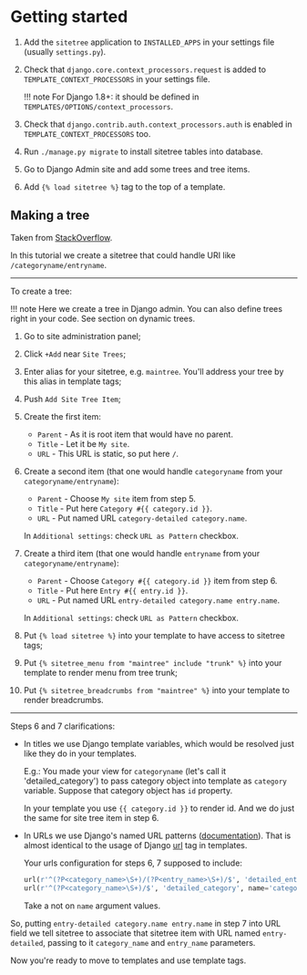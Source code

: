 # Getting started

1. Add the `sitetree` application to `INSTALLED_APPS` in your settings file (usually `settings.py`).
2. Check that `django.core.context_processors.request` is added to `TEMPLATE_CONTEXT_PROCESSORS` in your settings file.

    !!! note
        For Django 1.8+: it should be defined in `TEMPLATES/OPTIONS/context_processors`.

3. Check that `django.contrib.auth.context_processors.auth` is enabled in `TEMPLATE_CONTEXT_PROCESSORS` too.
4. Run `./manage.py migrate` to install sitetree tables into database.
5. Go to Django Admin site and add some trees and tree items.
6. Add `{% load sitetree %}` tag to the top of a template.


## Making a tree

Taken from [StackOverflow](http://stackoverflow.com/questions/4766807/how-to-use-django-sitetree/4887916#4887916).

In this tutorial we create a sitetree that could handle URI like `/categoryname/entryname`.

---

To create a tree:

!!! note
     Here we create a tree in Django admin. You can also define trees right in your code. See section on dynamic trees.

1. Go to site administration panel;
2. Click `+Add` near `Site Trees`;
3. Enter alias for your sitetree, e.g. `maintree`. You'll address your tree by this alias in template tags;
4. Push `Add Site Tree Item`;
5. Create the first item:

    * `Parent` - As it is root item that would have no parent.
    * `Title` - Let it be `My site`.
    * `URL` - This URL is static, so put here `/`.

6. Create a second item (that one would handle `categoryname` from your `categoryname/entryname`):

    * `Parent` - Choose `My site` item from step 5.
    * `Title` - Put here `Category #{{ category.id }}`.
    * `URL` - Put named URL `category-detailed category.name`.
    
    In `Additional settings`: check `URL as Pattern` checkbox.

7. Create a third item (that one would handle `entryname` from your `categoryname/entryname`):

    * `Parent` - Choose `Category #{{ category.id }}` item from step 6.
    * `Title` - Put here `Entry #{{ entry.id }}`.
    * `URL` - Put named URL `entry-detailed category.name entry.name`.

    In `Additional settings`: check `URL as Pattern` checkbox.

8. Put `{% load sitetree %}` into your template to have access to sitetree tags;
9. Put `{% sitetree_menu from "maintree" include "trunk" %}` into your template to render menu from tree trunk;
10. Put `{% sitetree_breadcrumbs from "maintree" %}` into your template to render breadcrumbs.

---

Steps 6 and 7 clarifications:

 * In titles we use Django template variables, which would be resolved just like they do in your templates.

    E.g.: You made your view for `categoryname` (let's call it 'detailed_category') to pass category object 
    into template as `category` variable. Suppose that category object has `id` property.
 
    In your template you use `{{ category.id }}` to render id. And we do just the same for site tree item in step 6.

* In URLs we use Django's named URL patterns ([documentation](http://docs.djangoproject.com/en/dev/topics/http/urls/#naming-url-patterns)). 
   That is almost identical to the usage of Django [url](http://docs.djangoproject.com/en/dev/ref/templates/builtins/#url) tag in templates. 

    Your urls configuration for steps 6, 7 supposed to include:
   
    ```python
    url(r'^(?P<category_name>\S+)/(?P<entry_name>\S+)/$', 'detailed_entry', name='entry-detailed'),
    url(r'^(?P<category_name>\S+)/$', 'detailed_category', name='category-detailed'),
    ```

    Take a not on `name` argument values.

So, putting `entry-detailed category.name entry.name` in step 7 into URL field we tell sitetree to associate 
that sitetree item with URL named `entry-detailed`, passing to it `category_name` and `entry_name` parameters.

Now you're ready to move to templates and use template tags.
